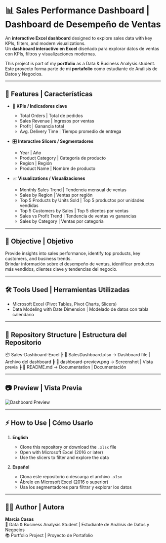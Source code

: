 # 📊 Sales Performance Dashboard | Dashboard de Desempeño de Ventas

An **interactive Excel dashboard** designed to explore sales data with key KPIs, filters, and modern visualizations.  
Un **dashboard interactivo en Excel** diseñado para explorar datos de ventas con KPIs, filtros y visualizaciones modernas.  

This project is part of my **portfolio** as a Data & Business Analysis student.  
Este proyecto forma parte de mi **portafolio** como estudiante de Análisis de Datos y Negocios.  

---

## 🚀 Features | Características

- 📌 **KPIs / Indicadores clave**  
  - Total Orders | Total de pedidos  
  - Sales Revenue | Ingresos por ventas  
  - Profit | Ganancia total  
  - Avg. Delivery Time | Tiempo promedio de entrega  

- 🎛 **Interactive Slicers / Segmentadores**  
  - Year | Año  
  - Product Category | Categoría de producto  
  - Region | Región  
  - Product Name | Nombre de producto  

- 📈 **Visualizations / Visualizaciones**  
  - Monthly Sales Trend | Tendencia mensual de ventas  
  - Sales by Region | Ventas por región  
  - Top 5 Products by Units Sold | Top 5 productos por unidades vendidas  
  - Top 5 Customers by Sales | Top 5 clientes por ventas  
  - Sales vs Profit Trend | Tendencia de ventas vs ganancias  
  - Sales by Category | Ventas por categoría  

---

## 🎯 Objective | Objetivo

Provide insights into sales performance, identify top products, key customers, and business trends.  
Brindar información sobre el desempeño de ventas, identificar productos más vendidos, clientes clave y tendencias del negocio.  

---

## 🛠 Tools Used | Herramientas Utilizadas

- Microsoft Excel (Pivot Tables, Pivot Charts, Slicers)  
- Data Modeling with Date Dimension | Modelado de datos con tabla calendario  

---

## 📂 Repository Structure | Estructura del Repositorio
📦 Sales-Dashboard-Excel
┣ 📄 SalesDashboard.xlsx → Dashboard file | Archivo del dashboard
┣ 📄 dashboard-preview.png → Screenshot | Vista previa
┣ 📄 README.md → Documentation | Documentación



---

## 📷 Preview | Vista Previa
![Dashboard Preview](./dashboard-preview.png)

---

## ⚡ How to Use | Cómo Usarlo

1. **English**  
   - Clone this repository or download the `.xlsx` file  
   - Open with Microsoft Excel (2016 or later)  
   - Use the slicers to filter and explore the data  

2. **Español**  
   - Clona este repositorio o descarga el archivo `.xlsx`  
   - Ábrelo en Microsoft Excel (2016 o superior)  
   - Usa los segmentadores para filtrar y explorar los datos  

---

## 👩‍💻 Author | Autora

**Marcia Casas**  
📌 Data & Business Analysis Student | Estudiante de Análisis de Datos y Negocios  
📚 Portfolio Project | Proyecto de Portafolio  

